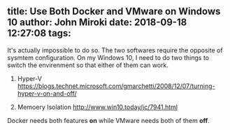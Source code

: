 title: Use Both Docker and VMware on Windows 10
author: John Miroki
date: 2018-09-18 12:27:08
tags:
---
It's actually impossible to do so. The two softwares require the opposite of sysmtem configuration. On my Windows 10, I need to do two things to switch the envirenment so that either of them can work.

1. Hyper-V  https://blogs.technet.microsoft.com/gmarchetti/2008/12/07/turning-hyper-v-on-and-off/

2. Memoery Isolation http://www.win10.today/jc/7941.html

Docker needs both features **on** while VMware needs both of them **off**.